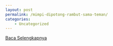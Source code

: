 ```yaml
---
layout: post
permalink: /mimpi-dipotong-rambut-sama-teman/
categories:
    - Uncategorized
---
```


[Baca Selengkapnya](/03)